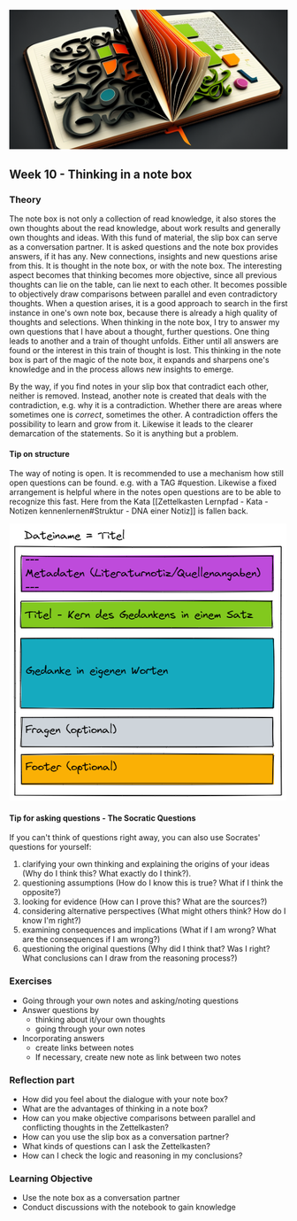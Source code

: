 ![Denken im Zettelkasten](images/Woche10.png)

## Week 10 - Thinking in a note box

### Theory
The note box is not only a collection of read knowledge, it also stores the own thoughts about the read knowledge, about work results and generally own thoughts and ideas. With this fund of material, the slip box can serve as a conversation partner. It is asked questions and the note box provides answers, if it has any. New connections, insights and new questions arise from this. It is thought in the note box, or with the note box. The interesting aspect becomes that thinking becomes more objective, since all previous thoughts can lie on the table, can lie next to each other. It becomes possible to objectively draw comparisons between parallel and even contradictory thoughts.
When a question arises, it is a good approach to search in the first instance in one's own note box, because there is already a high quality of thoughts and selections. When thinking in the note box, I try to answer my own questions that I have about a thought, further questions. One thing leads to another and a train of thought unfolds. Either until all answers are found or the interest in this train of thought is lost.
This thinking in the note box is part of the magic of the note box, it expands and sharpens one's knowledge and in the process allows new insights to emerge.

By the way, if you find notes in your slip box that contradict each other, neither is removed. Instead, another note is created that deals with the contradiction, e.g. why it is a contradiction. Whether there are areas where sometimes one is _correct_, sometimes the other.
A contradiction offers the possibility to learn and grow from it. Likewise it leads to the clearer demarcation of the statements. So it is anything but a problem.

#### Tip on structure
The way of noting is open. It is recommended to use a mechanism how still open questions can be found. e.g. with a TAG \#question. Likewise a fixed arrangement is helpful where in the notes open questions are to be able to recognize this fast.
Here from the Kata [[Zettelkasten Lernpfad - Kata - Notizen kennenlernen#Struktur - DNA einer Notiz]] is fallen back.

![DNA of a note](images/node-dna.png)


#### Tip for asking questions - The Socratic Questions
If you can't think of questions right away, you can also use Socrates' questions for yourself:

1. clarifying your own thinking and explaining the origins of your ideas (Why do I think this? What exactly do I think?).
2. questioning assumptions (How do I know this is true? What if I think the opposite?)
3. looking for evidence (How can I prove this? What are the sources?)
4. considering alternative perspectives (What might others think? How do I know I'm right?)
5. examining consequences and implications (What if I am wrong? What are the consequences if I am wrong?)
6. questioning the original questions (Why did I think that? Was I right? What conclusions can I draw from the reasoning process?)

### Exercises
- Going through your own notes and asking/noting questions
- Answer questions by
	- thinking about it/your own thoughts
	- going through your own notes
- Incorporating answers
	- create links between notes
	- If necessary, create new note as link between two notes


### Reflection part
- How did you feel about the dialogue with your note box?
- What are the advantages of thinking in a note box?
- How can you make objective comparisons between parallel and conflicting thoughts in the Zettelkasten?
- How can you use the slip box as a conversation partner?
- What kinds of questions can I ask the Zettelkasten?
- How can I check the logic and reasoning in my conclusions?

### Learning Objective
- Use the note box as a conversation partner
- Conduct discussions with the notebook to gain knowledge
<script src="https://giscus.app/client.js"
        data-repo="cogneon/lernos-zettelkasten"
        data-repo-id="R_kgDOI5YY1w"
        data-category="Announcements"
        data-category-id="DIC_kwDOI5YY184CUTx3"
        data-mapping="pathname"
        data-strict="0"
        data-reactions-enabled="1"
        data-emit-metadata="0"
        data-input-position="bottom"
        data-theme="light"
        data-lang="en"
        crossorigin="anonymous"
        async>
</script>
